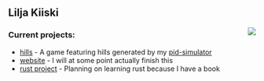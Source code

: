 ## Lilja Kiiski

 <img align="right" src="https://github-readme-stats.vercel.app/api/top-langs/?username=LiljaKiiski&layout=compact&langs_count=5" />

### Current projects:
- [hills](https://github.com/LiljaKiiski/pid-sim) - A game featuring hills generated by my [pid-simulator](https://github.com/LiljaKiiski/pid-sim)
- [website](https://github.com/LiljaKiiski/liljakiiski.github.io) - I will at some point actually finish this
- [rust project](https://github.com/LiljaKiiski/rust-project) - Planning on learning rust because I have a book
